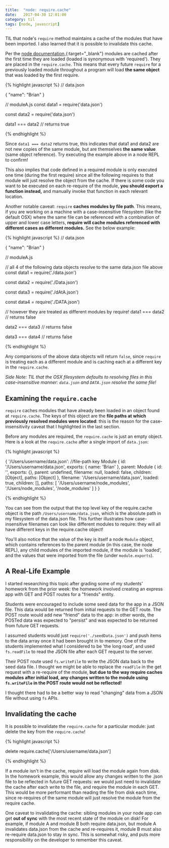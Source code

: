 ```yaml
---
title:  "node: require.cache"
date:   2017-04-30 12:01:00
category: til
tags: [node, javascript]
---
```


TIL that node's `require` method maintains a cache of the modules that have been imported. I also learned that it is possible to invalidate this cache.

Per the [node documentation,][node]{:target="_blank"} modules are cached after the first time they are loaded (loaded is synonymous with 'required'). They are placed in the `require.cache`. This means that every future `require` for a previously loaded module throughout a program will load **the same object** that was loaded by the first require.

{% highlight javascript %}
// data.json

{
    "name": "Brian"
}

// moduleA.js
const data1 = require('data.json')

const data2 = require('data.json')

data1 === data2 // returns true

{% endhighlight %}

Since `data1 === data2` returns true, this indicates that data1 and data2 are not new copies of the same module, but are themselves **the same value** (same object reference). Try executing the example above in a node REPL to confirm!

This also implies that code defined in a required module is only executed one time (during the first require) since all the following requires to that module will just resolve the object from the cache. If there is some code you want to be executed on each re-require of the module, **you should export a function instead,** and manually invoke that function in each relevant location.

Another notable caveat: `require` **caches modules by file path**. This means, if you are working on a machine with a case-insensitive filesystem (like the default OSX) where the same file can be referenced with a combination of upper and lower case letters, **require will cache modules referenced with different cases as different modules.** See the below example:

{% highlight javascript %}
// data.json

{
    "name": "Brian"
}

// moduleA.js

// all 4 of the following data objects resolve to the same data.json file above
const data1 = require('./data.json')

const data2 = require('./Data.json')

const data3 = require('./dAtA.json')

const data4 = require('./DATA.json')

// however they are treated as different modules by require!
data1 === data2 // returns false

data2 === data3 // returns false

data3 === data4 // returns false

{% endhighlight %}

Any comparisons of the above data objects will return `false`, since `require` is treating each as a different module and is caching each at a different key in the `require.cache`.

*Side Note: TIL that the OSX filesystem defaults to resolving files in this case-insensitive manner: `data.json` and `DATA.json` resolve the same file!*

## Examining the `require.cache`

`require` caches modules that have already been loaded in an object found at `require.cache`. The keys of this object are the **file paths at which previously resolved modules were located**: this is the reason for the case-insensitivity caveat that I highlighted in the last section.

Before any modules are required, the `require.cache` is just an empty object. Here is a look at the `require.cache` after a single import of `data.json`:

{% highlight javascript %}

{
  '/Users/username/data.json': //file-path key
      Module {
          id: '/Users/username/data.json',
          exports: { name: 'Brian' },
          parent:
              Module {
                  id: '<repl>',
                  exports: {},
                  parent: undefined,
                  filename: null,
                  loaded: false,
                  children: [Object],
                  paths: [Object]
              },
          filename: '/Users/username/data.json',
          loaded: true,
          children: [],
          paths: [
              '/Users/username/node_modules',
              '/Users/node_modules',
              '/node_modules'
          ]
      }
}

{% endhighlight %}

You can see from the output that the top level key of the require.cache object is the path `/Users/username/data.json`, which is the absolute path in my filesystem of the data.json file. This further illustrates how case-insensitive filenames can look like different modules to require: they will all have different keys in the require.cache object!

You'll also notice that the value of the key is itself a node `Module` object, which contains references to the parent module (in this case, the node REPL), any child modules of the imported module, if the module is 'loaded', and the values that were imported from the file (under `module.exports`).

## A Real-Life Example

I started researching this topic after grading some of my students' homework from the prior week: the homework involved creating an express app with GET and POST routes for a "friends" entity.

Students were encouraged to include some seed data for the app in a JSON file. This data would be returned from initial requests to the GET route. The POST route would add new "friend" data to the app: in other words, the POSTed data was expected to "persist" and was expected to be returned from future GET requests.

I assumed students would just `require('./seedData.json')` and push items to the data array once it had been brought in to memory. One of the students implemented what I considered to be 'the long road', and used `fs.readFile` to read the JSON file after each GET request to the server.

Their POST route used `fs.writeFile` to write the JSON data back to the seed data file. I thought we might be able to replace the `readFile` in the get request with a re-require of the module, **but due to the way require caches modules after initial load, any changes written to the module using `fs.writeFile` in the POST route would not be reflected!**

I thought there had to be a better way to read "changing" data from a JSON file without using `fs` APIs.

## Invalidating the cache

It is possible to invalidate the `require.cache` for a particular module: just delete the key from the `require.cache`!

{% highlight javascript %}

delete require.cache['/Users/username/data.json']

{% endhighlight %}

If a module isn't in the cache, require will load the module again from disk. In the homework example, this would allow any changes written to the .json file to be reflected in future GET requests: we would just need to invalidate the cache after each write to the file, and require the module in each GET. This would be more performant than reading the file from disk each time, since re-requires of the same module will just resolve the module from the require cache.

One caveat to invalidating the cache: sibling modules in your node app can get **out of sync** with the most recent state of the module on disk! For example, if module A and module B both require data.json, but module A invalidates data.json from the cache and re-requires it, module B must also re-require data.json to stay in sync. This is somewhat risky, and puts more responsibility on the developer to remember this caveat.


[node]: https://nodejs.org/api/modules.html#modules_caching

